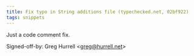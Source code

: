 ```yaml
---
title: Fix typo in String additions file (typechecked.net, 02bf922)
tags: snippets
---
```


Just a code comment fix.

Signed-off-by: Greg Hurrell &lt;greg@hurrell.net&gt;
